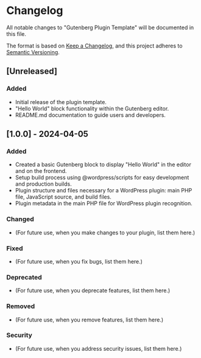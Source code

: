 # Changelog

All notable changes to "Gutenberg Plugin Template" will be documented in this file.

The format is based on [Keep a Changelog](https://keepachangelog.com/en/1.0.0/),
and this project adheres to [Semantic Versioning](https://semver.org/spec/v2.0.0.html).

## [Unreleased]

### Added

- Initial release of the plugin template.
- "Hello World" block functionality within the Gutenberg editor.
- README.md documentation to guide users and developers.

## [1.0.0] - 2024-04-05

### Added

- Created a basic Gutenberg block to display "Hello World" in the editor and on the frontend.
- Setup build process using @wordpress/scripts for easy development and production builds.
- Plugin structure and files necessary for a WordPress plugin: main PHP file, JavaScript source, and build files.
- Plugin metadata in the main PHP file for WordPress plugin recognition.

### Changed

- (For future use, when you make changes to your plugin, list them here.)

### Fixed

- (For future use, when you fix bugs, list them here.)

### Deprecated

- (For future use, when you deprecate features, list them here.)

### Removed

- (For future use, when you remove features, list them here.)

### Security

- (For future use, when you address security issues, list them here.)
